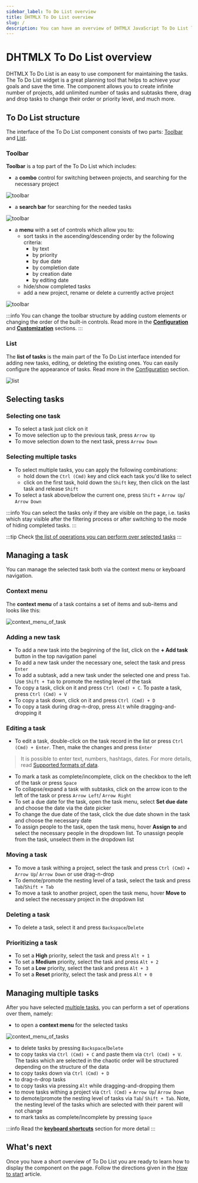 ```yaml
---
sidebar_label: To Do List overview
title: DHTMLX To Do List overview
slug: /
description: You can have an overview of DHTMLX JavaScript To Do List library in the DHTMLX documentation. Browse developer guides and API reference, try out code examples and live demos, and download a free 30-day evaluation version of DHTMLX To Do List.
---
```


# DHTMLX To Do List overview

DHTMLX To Do List is an easy to use component for maintaining the tasks. The To Do List widget is a great planning tool that helps to achieve your goals and save the time. The component allows you to create infinite number of projects, add unlimited number of tasks and subtasks there, drag and drop tasks to change their order or priority level, and much more.

## To Do List structure

The interface of the To Do List component consists of two parts: [Toolbar](#toolbar) and [List](#list).

### Toolbar

**Toolbar** is a top part of the To Do List which includes:

- a **combo** control for switching between projects, and searching for the necessary project

![toolbar](assets/toolbar.png)

- a **search bar** for searching for the needed tasks

![toolbar](assets/search_field.png)

- a **menu** with a set of controls which allow you to:
    - sort tasks in the ascending/descending order by the following criteria:
        - by text
        - by priority
        - by due date
        - by completion date
        - by creation date
        - by editing date
    - hide/show completed tasks
    - add a new project, rename or delete a currently active project

![toolbar](assets/project_menu.png)

:::info
You can change the toolbar structure by adding custom elements or changing the order of the built-in controls. Read more in the [**Configuration**](guides/configuration.md#toolbar) and [**Customization**](guides/customization.md#toolbar) sections.
:::

### List

The **list of tasks** is the main part of the To Do List interface intended for adding new tasks, editing, or deleting the existing ones. You can easily configure the appearance of tasks. Read more in the [Configuration](guides/configuration.md) section. 

![list](assets/list.png)

## Selecting tasks

### Selecting one task

- To select a task just click on it
- To move selection up to the previous task, press `Arrow Up`
- To move selection down to the next task, press `Arrow Down`

### Selecting multiple tasks

- To select multiple tasks, you can apply the following combinations:
    - hold down the `Ctrl (Cmd)` key and click each task you'd like to select
    - click on the first task, hold down the `Shift` key, then click on the last task and release `Shift`
- To select a task above/below the current one, press `Shift` + `Arrow Up`/ `Arrow Down` 

:::info
You can select the tasks only if they are visible on the page, i.e. tasks which stay visible after the filtering process or after switching to the mode of hiding completed tasks.
:::

:::tip
Check [the list of operations you can perform over selected tasks](#managing-multiple-tasks)
:::

## Managing a task

You can manage the selected task both via the context menu or keyboard navigation.

### Context menu

The **context menu** of a task contains a set of items and sub-items and looks like this:

![context_menu_of_task](assets/task_context_menu.png)

### Adding a new task

- To add a new task into the beginning of the list, click on the **+ Add task** button in the top navigation panel
- To add a new task under the necessary one, select the task and press `Enter`
- To add a subtask, add a new task under the selected one and press `Tab`. Use `Shift + Tab` to promote the nesting level of the task
- To copy a task, click on it and press `Ctrl (Cmd) + C`. To paste a task, press `Ctrl (Cmd) + V`
- To copy a task down, click on it and press `Ctrl (Cmd) + D`
- To copy a task during drag-n-drop, press `Alt` while dragging-and-dropping it

### Editing a task

- To edit a task, double-click on the task record in the list or press `Ctrl (Cmd) + Enter`. Then, make the changes and press `Enter`
> It is possible to enter text, numbers, hashtags, dates. For more details, read [Supported formats of data](guides/inline_editing.md#supported-formats-of-data).

- To mark a task as complete/incomplete, click on the checkbox to the left of the task or press `Space`
- To collapse/expand a task with subtasks, click on the arrow icon to the left of the task or press `Arrow Left`/ `Arrow Right`
- To set a due date for the task, open the task menu, select **Set due date** and choose the date via the date picker
- To change the due date of the task, click the due date shown in the task and choose the necessary date 
- To assign people to the task, open the task menu, hover **Assign to** and select the necessary people in the dropdown list. To unassign people from the task, unselect them in the dropdown list

### Moving a task

- To move a task withing a project, select the task and press `Ctrl (Cmd)` + `Arrow Up`/ `Arrow Down` or use drag-n-drop
- To demote/promote the nesting level of a task, select the task and press `Tab`/`Shift + Tab`
- To move a task to another project, open the task menu, hover **Move to** and select the necessary project in the dropdown list

### Deleting a task

- To delete a task, select it and press `Backspace`/`Delete`

### Prioritizing a task

- To set a **High** priority, select the task and press `Alt + 1`
- To set a **Medium** priority, select the task and press `Alt + 2`
- To set a **Low** priority, select the task and press `Alt + 3`
- To set a **Reset** priority, select the task and press `Alt + 0`

## Managing multiple tasks

After you have selected [multiple tasks](#selecting-multiple-tasks), you can perform a set of operations over them, namely:

- to open a **context menu** for the selected tasks

![context_menu_of_tasks](assets/tasks_context_menu.png)

- to delete tasks by pressing `Backspace`/`Delete`
- to copy tasks via `Ctrl (Cmd) + C` and paste them via `Ctrl (Cmd) + V`. The tasks which are selected in the chaotic order will be structured depending on the structure of the data
- to copy tasks down via `Ctrl (Cmd) + D` 
- to drag-n-drop tasks
- to copy tasks via pressing `Alt` while dragging-and-dropping them
- to move tasks withing a project via `Ctrl (Cmd)` + `Arrow Up`/ `Arrow Down`
- to demote/promote the nesting level of tasks via `Tab`/ `Shift + Tab`. Note, the nesting level of the tasks which are selected with their parent will not change
- to mark tasks as complete/incomplete by pressing `Space`

:::info
Read the [**keyboard shortcuts**](api/events/keypressontodo_event.md#keyboard-shortcuts) section for more detail
:::

## What's next

Once you have a short overview of To Do List you are ready to learn how to display the component on the page. Follow the directions given in the [How to start](how_to_start/) article. 